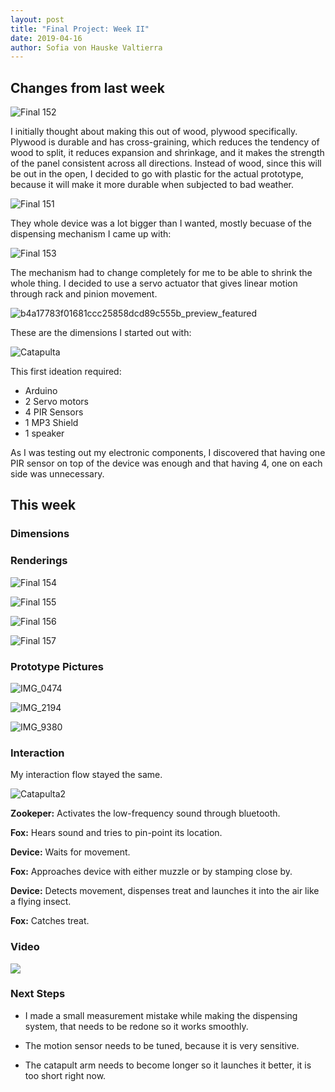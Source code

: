 ```yaml
---
layout: post
title: "Final Project: Week II"
date: 2019-04-16
author: Sofia von Hauske Valtierra
---
```


## Changes from last week

![Final 152](https://user-images.githubusercontent.com/43420227/56206626-cdd1b680-601a-11e9-9b09-c81e54bd5bdc.jpg)

I initially thought about making this out of wood, plywood specifically. Plywood is durable and has cross-graining, which reduces the tendency of wood to split, it reduces expansion and shrinkage, and it makes the strength of the panel consistent across all directions. Instead of wood, since this will be out in the open, I decided to go with plastic for the actual prototype, because it will make it more durable when subjected to bad weather.

![Final 151](https://user-images.githubusercontent.com/43420227/56206625-cdd1b680-601a-11e9-86d4-02cb9f2d73b8.jpg)

They whole device was a lot bigger than I wanted, mostly becuase of the dispensing mechanism I came up with: 

![Final 153](https://user-images.githubusercontent.com/43420227/56206627-cdd1b680-601a-11e9-8589-e2a2f4780562.jpg)

The mechanism had to change completely for me to be able to shrink the whole thing. I decided to use a servo actuator that gives linear motion through rack and pinion movement.

![b4a17783f01681ccc25858dcd89c555b_preview_featured](https://user-images.githubusercontent.com/43420227/56629985-94eaa080-661d-11e9-97a5-badc6de64a81.jpg)

These are the dimensions I started out with:

![Catapulta](https://user-images.githubusercontent.com/43420227/56206621-cdd1b680-601a-11e9-904a-80c2d79b86b4.jpg)

This first ideation required:

- Arduino
- 2 Servo motors
- 4 PIR Sensors
- 1 MP3 Shield
- 1 speaker

As I was testing out my electronic components, I discovered that having one PIR sensor on top of the device was enough and that having 4, one on each side was unnecessary. 


## This week

### Dimensions

### Renderings

![Final 154](https://user-images.githubusercontent.com/43420227/56630687-2bb85c80-6620-11e9-8a70-642ccc922078.jpg)

![Final 155](https://user-images.githubusercontent.com/43420227/56630688-2bb85c80-6620-11e9-97b4-d9847e612fab.jpg)

![Final 156](https://user-images.githubusercontent.com/43420227/56630689-2bb85c80-6620-11e9-8a54-7f8743fe4d30.jpg)

![Final 157](https://user-images.githubusercontent.com/43420227/56630690-2bb85c80-6620-11e9-8822-c5f5d566b397.jpg)

### Prototype Pictures

![IMG_0474](https://user-images.githubusercontent.com/43420227/56629892-2d345580-661d-11e9-8023-923411da2ce8.jpeg)

![IMG_2194](https://user-images.githubusercontent.com/43420227/56629893-2d345580-661d-11e9-8606-b254be8868ff.jpeg)

![IMG_9380](https://user-images.githubusercontent.com/43420227/56629894-2d345580-661d-11e9-8cd1-03f483b63b46.jpeg)

### Interaction

My interaction flow stayed the same. 

![Catapulta2](https://user-images.githubusercontent.com/43420227/56206622-cdd1b680-601a-11e9-9b81-50d35ce1d7ec.jpg)

**Zookeper:** Activates the low-frequency sound through bluetooth.

**Fox:** Hears sound and tries to pin-point its location.

**Device:** Waits for movement.

**Fox:** Approaches device with either muzzle or by stamping close by.

**Device:** Detects movement, dispenses treat and launches it into the air like a flying insect.

**Fox:** Catches treat.

### Video

[![](http://img.youtube.com/vi/k6kEeGP1h3k/0.jpg)](http://www.youtube.com/watch?v=k6kEeGP1h3k "Enrichment")

### Next Steps

- I made a small measurement mistake while making the dispensing system, that needs to be redone so it works smoothly. 

- The motion sensor needs to be tuned, because it is very sensitive.

- The catapult arm needs to become longer so it launches it better, it is too short right now. 



